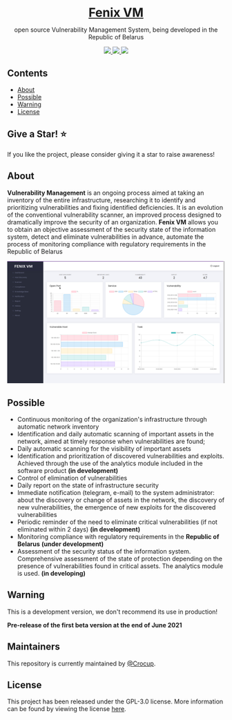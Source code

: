<h1 align="center" style="border-bottom: none !important; margin-bottom: 5px !important;"><a href="#">Fenix VM</a></h1>
<p align="center">
open source Vulnerability Management System, being developed in the Republic of Belarus
</p>
<p align="center">
  <a href="#">
    <img src="https://img.shields.io/github/license/crocup/Fenix-Security-Scanner" />
  </a>
<a href="#">
    <img src="https://img.shields.io/github/last-commit/crocup/Fenix-Security-Scanner" />
  </a>
  <a href="#">
    <img src="https://img.shields.io/github/stars/crocup/Fenix-Security-Scanner?style=social" />
  </a>
</p>

## Contents
- [About](#about)
- [Possible](#possible)
- [Warning](#warning)
- [License](#license)

## Give a Star! :star:
If you like the project, please consider giving it a star to raise awareness!

## About
**Vulnerability Management** is an ongoing process aimed at taking an inventory of the entire infrastructure, researching it to identify and prioritizing vulnerabilities and fixing identified deficiencies. It is an evolution of the conventional vulnerability scanner, an improved process designed to dramatically improve the security of an organization.
**Fenix VM** allows you to obtain an objective assessment of the security state of the information system,
detect and eliminate vulnerabilities in advance, automate the process of monitoring compliance with regulatory requirements in the Republic of Belarus 

![GitHub Logo](img.png)

## Possible
- Continuous monitoring of the organization's infrastructure through automatic network inventory
- Identification and daily automatic scanning of important assets in the network, aimed at timely response
when vulnerabilities are found;
- Daily automatic scanning for the visibility of important assets
- Identification and prioritization of discovered vulnerabilities and exploits. Achieved through the use of the analytics module included in the software product **(in development)**
- Control of elimination of vulnerabilities
- Daily report on the state of infrastructure security
- Immediate notification (telegram, e-mail) to the system administrator: about the discovery or change of assets in the network, the discovery of new vulnerabilities, the emergence of new exploits for the discovered vulnerabilities
- Periodic reminder of the need to eliminate critical vulnerabilities (if not eliminated within 2 days) **(in development)**
- Monitoring compliance with regulatory requirements in the **Republic of Belarus** **(under development)**
- Assessment of the security status of the information system. Comprehensive assessment of the state of protection depending on the presence of vulnerabilities found in critical assets. The analytics module is used. **(in developing)** 

## Warning
This is a development version, we don't recommend its use in production!

**Pre-release of the first beta version at the end of June 2021** 

## Maintainers

This repository is currently maintained by [@Crocup](https://github.com/crocup). 

## License

This project has been released under the GPL-3.0 license. More information can be found by viewing the license [here](LICENSE).